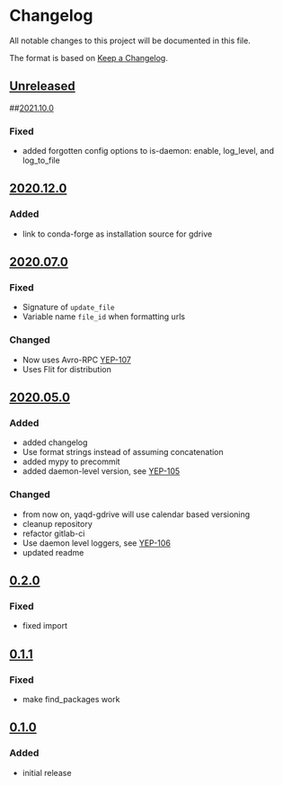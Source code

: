 # Changelog
All notable changes to this project will be documented in this file.

The format is based on [Keep a Changelog](https://keepachangelog.com/).

## [Unreleased]

##[2021.10.0]

### Fixed
- added forgotten config options to is-daemon: enable, log_level, and log_to_file

## [2020.12.0]

### Added
- link to conda-forge as installation source for gdrive

## [2020.07.0]

### Fixed
- Signature of `update_file`
- Variable name `file_id` when formatting urls

### Changed
- Now uses Avro-RPC [YEP-107](https://yeps.yaq.fyi/107/)
- Uses Flit for distribution

## [2020.05.0]

### Added
- added changelog
- Use format strings instead of assuming concatenation
- added mypy to precommit
- added daemon-level version, see [YEP-105](https://yeps.yaq.fyi/105/)

### Changed
- from now on, yaqd-gdrive will use calendar based versioning
- cleanup repository
- refactor gitlab-ci
- Use daemon level loggers, see [YEP-106](https://yeps.yaq.fyi/106)
- updated readme

## [0.2.0]

### Fixed
- fixed import

## [0.1.1]

### Fixed
- make find_packages work

## [0.1.0]

### Added
- initial release

[Unreleased]: https://gitlab.com/yaq/yaqd-gdrive/-/compare/v2021.10.0...master
[2021.10.0]: https://gitlab.com/yaq/yaqd-gdrive/-/compare/v2020.12.0...v2021.10.0
[2020.12.0]: https://gitlab.com/yaq/yaqd-gdrive/-/compare/v2020.07.0...v2020.12.0
[2020.07.0]: https://gitlab.com/yaq/yaqd-gdrive/-/compare/v2020.05.0...v2020.07.0
[2020.05.0]: https://gitlab.com/yaq/yaqd-gdrive/-/compare/v0.2.0...v2020.05.0
[0.2.0]: https://gitlab.com/yaq/yaqd-gdrive/-/compare/v0.1.1...v0.2.0
[0.1.1]: https://gitlab.com/yaq/yaqd-gdrive/-/compare/v0.1.0...v0.1.1
[0.1.0]: https://gitlab.com/yaq/yaqd-gdrive/-/tags/v0.1.0
